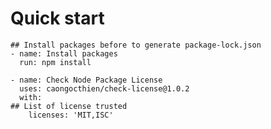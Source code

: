 # Quick start

    ## Install packages before to generate package-lock.json
    - name: Install packages
	  run: npm install
	  
    - name: Check Node Package License
      uses: caongocthien/check-license@1.0.2
      with:
	## List of license trusted
        licenses: 'MIT,ISC'
            



